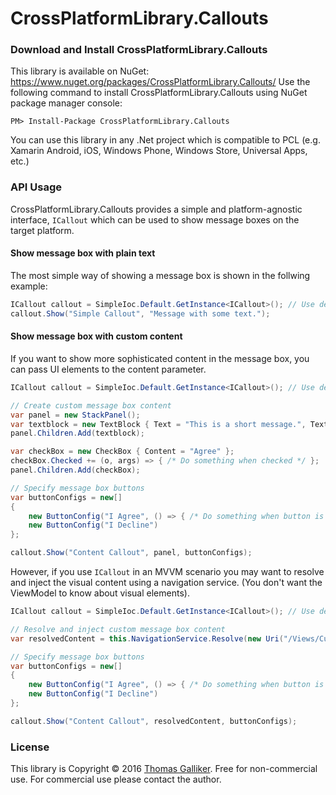 # CrossPlatformLibrary.Callouts

### Download and Install CrossPlatformLibrary.Callouts
This library is available on NuGet: https://www.nuget.org/packages/CrossPlatformLibrary.Callouts/
Use the following command to install CrossPlatformLibrary.Callouts using NuGet package manager console:

    PM> Install-Package CrossPlatformLibrary.Callouts

You can use this library in any .Net project which is compatible to PCL (e.g. Xamarin Android, iOS, Windows Phone, Windows Store, Universal Apps, etc.)

### API Usage
CrossPlatformLibrary.Callouts provides a simple and platform-agnostic interface, ```ICallout``` which can be used to show message boxes on the target platform.

#### Show message box with plain text
The most simple way of showing a message box is shown in the follwing example:
```csharp
ICallout callout = SimpleIoc.Default.GetInstance<ICallout>(); // Use dependency injection if possible
callout.Show("Simple Callout", "Message with some text.");
```

#### Show message box with custom content
If you want to show more sophisticated content in the message box, you can pass UI elements to the content parameter.
```csharp
ICallout callout = SimpleIoc.Default.GetInstance<ICallout>(); // Use dependency injection if possible

// Create custom message box content
var panel = new StackPanel();
var textblock = new TextBlock { Text = "This is a short message.", TextWrapping = TextWrapping.Wrap };
panel.Children.Add(textblock);

var checkBox = new CheckBox { Content = "Agree" };
checkBox.Checked += (o, args) => { /* Do something when checked */ };
panel.Children.Add(checkBox);

// Specify message box buttons
var buttonConfigs = new[] 
{ 
    new ButtonConfig("I Agree", () => { /* Do something when button is pressed */  }),
    new ButtonConfig("I Decline")
};

callout.Show("Content Callout", panel, buttonConfigs);
```
However, if you use `ICallout` in an MVVM scenario you may want to resolve and inject the visual content using a navigation service. (You don't want the ViewModel to know about visual elements).
```csharp
ICallout callout = SimpleIoc.Default.GetInstance<ICallout>(); // Use dependency injection if possible

// Resolve and inject custom message box content
var resolvedContent = this.NavigationService.Resolve(new Uri("/Views/CustomMessageBox.xaml"));

// Specify message box buttons
var buttonConfigs = new[] 
{ 
    new ButtonConfig("I Agree", () => { /* Do something when button is pressed */  }),
    new ButtonConfig("I Decline")
};

callout.Show("Content Callout", resolvedContent, buttonConfigs);
```

### License
This library is Copyright &copy; 2016 [Thomas Galliker](https://ch.linkedin.com/in/thomasgalliker). Free for non-commercial use. For commercial use please contact the author.

